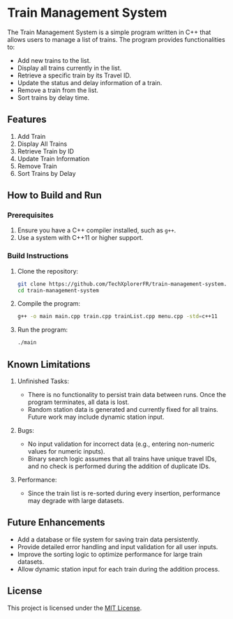 
# Train Management System

The Train Management System is a simple program written in C++ that allows users to manage a list of trains. The program provides functionalities to:

- Add new trains to the list.
- Display all trains currently in the list.
- Retrieve a specific train by its Travel ID.
- Update the status and delay information of a train.
- Remove a train from the list.
- Sort trains by delay time.

## Features
1. Add Train  
2. Display All Trains
3. Retrieve Train by ID
4. Update Train Information
5. Remove Train  
6. Sort Trains by Delay  

## How to Build and Run

### Prerequisites
1. Ensure you have a C++ compiler installed, such as `g++`.  
2. Use a system with C++11 or higher support.

### Build Instructions
1. Clone the repository:
   ```bash
   git clone https://github.com/TechXplorerFR/train-management-system.git
   cd train-management-system
   ```

2. Compile the program:
   ```bash
   g++ -o main main.cpp train.cpp trainList.cpp menu.cpp -std=c++11
   ```

3. Run the program:
   ```bash
   ./main
   ```

## Known Limitations
1. Unfinished Tasks:
   - There is no functionality to persist train data between runs. Once the program terminates, all data is lost.
   - Random station data is generated and currently fixed for all trains. Future work may include dynamic station input.
   
2. Bugs:
   - No input validation for incorrect data (e.g., entering non-numeric values for numeric inputs).
   - Binary search logic assumes that all trains have unique travel IDs, and no check is performed during the addition of duplicate IDs.

3. Performance:
   - Since the train list is re-sorted during every insertion, performance may degrade with large datasets.

## Future Enhancements
- Add a database or file system for saving train data persistently.
- Provide detailed error handling and input validation for all user inputs.
- Improve the sorting logic to optimize performance for large train datasets.
- Allow dynamic station input for each train during the addition process.

## License
This project is licensed under the [MIT License](LICENSE).
